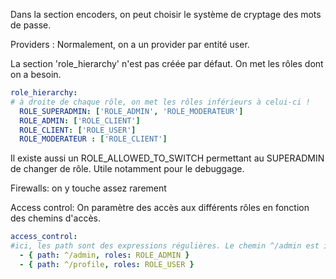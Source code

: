 Dans la section encoders, on peut choisir le système de cryptage des mots de passe.

Providers : Normalement, on a un provider par entité user. 

La section 'role_hierarchy' n'est pas créée par défaut. On met les rôles dont on a besoin.

```yaml
role_hierarchy:
# à droite de chaque rôle, on met les rôles inférieurs à celui-ci !
  ROLE_SUPERADMIN: ['ROLE_ADMIN', 'ROLE_MODERATEUR']
  ROLE_ADMIN: ['ROLE_CLIENT']
  ROLE_CLIENT: ['ROLE_USER']
  ROLE_MODERATEUR : ['ROLE_CLIENT']
```

Il existe aussi un ROLE_ALLOWED_TO_SWITCH permettant au SUPERADMIN de changer de rôle. Utile notamment pour le debuggage.

Firewalls: on y touche assez rarement

Access control: On paramètre des accès aux différents rôles en fonction des chemins d'accès.

```yaml
access_control:
#ici, les path sont des expressions régulières. Le chemin ^/admin est ici réservé aux utilisateurs ayant au moins le rôle ADMIN.
  - { path: ^/admin, roles: ROLE_ADMIN }
  - { path: ^/profile, roles: ROLE_USER }
```









